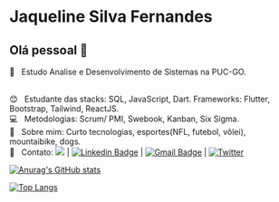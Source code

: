 


# Jaqueline Silva Fernandes

## Olá pessoal 👋

:rocket:  &nbsp; Estudo Analise e Desenvolvimento de Sistemas na PUC-GO.

 <br/> :blush: &nbsp; Estudante das stacks: SQL, JavaScript, Dart. Frameworks: Flutter, Bootstrap, Tailwind, ReactJS.
 <br/> :computer: &nbsp; Metodologias: Scrum/ PMI, Swebook, Kanban, Six Sigma.
 <br/> 💬 &nbsp; Sobre mim: Curto tecnologias, esportes(NFL, futebol, vôlei), mountaibike, dogs.
 <br/> :email: &nbsp; Contato: 
 <a href="https://api.whatsapp.com/send?phone=5562981013929&text=Olá, Jaqueline!" alt="Whatsapp"><img src="https://img.shields.io/badge/-Whatsapp-15d366?style=flat&labelColor=25d366&logo=whatsapp&logoColor=white"/></a>
 | 
[![Linkedin Badge](https://img.shields.io/badge/-Linkedin-blue?style=flat-square&logo=Linkedin&logoColor=white&link=https://www.linkedin.com/in/jaquelinefernandes/)](https://www.linkedin.com/in/jaquelinefernandes//) 
| 
[![Gmail Badge](https://img.shields.io/badge/-Gmail-c14438?style=flat-square&logo=Gmail&logoColor=white&link=mailto:jaquelinefernandes6@gmail.com)](mailto:jaquelinefernandes6@gmail.com)
| 
<a href="https://www.twitter.com/jaquelinesilfe/"><img alt="Twitter" src="https://img.shields.io/badge/Twitter-blue?style=flat-square&logo=twitter">
 
 
![Anurag's GitHub stats](https://github-readme-stats.vercel.app/api?username=jaquelinesilfe&show_icons=true&theme=dracula)

[![Top Langs](https://github-readme-stats.vercel.app/api/top-langs/?username=jaquelinesilfe&layout=compact&langs_count=10&count_private=true&include_all_commits=true&show_icons=true&theme=radical)](https://github.com/anuraghazra/github-readme-stats)
 
